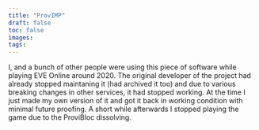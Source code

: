 ```yaml
---
title: "ProvIMP"
draft: false
toc: false
images:
tags:
---
```


I, and a bunch of other people were using this piece of software while playing EVE Online around 2020. The original developer of the project had already stopped maintaning it (had archived it too) and due to various breaking changes in other services, it had stopped working. At the time I just made my own version of it and got it back in working condition with minimal future proofing. A short while afterwards I stopped playing the game due to the ProviBloc dissolving.